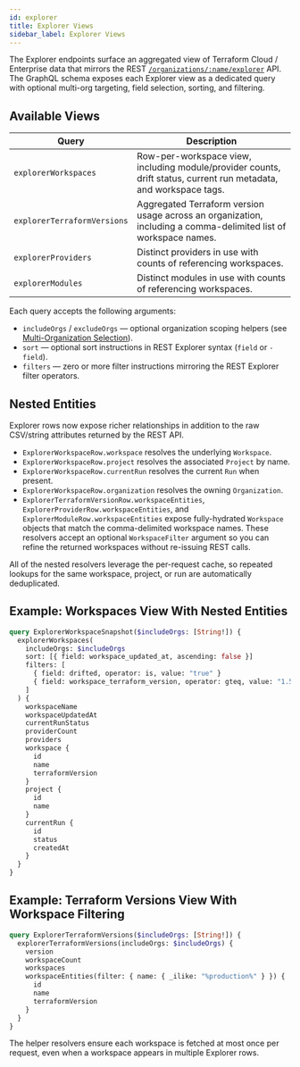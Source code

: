 ```yaml
---
id: explorer
title: Explorer Views
sidebar_label: Explorer Views
---
```


The Explorer endpoints surface an aggregated view of Terraform Cloud / Enterprise data that mirrors the REST [`/organizations/:name/explorer`](https://developer.hashicorp.com/terraform/cloud-docs/api-docs/explorer) API. The GraphQL schema exposes each Explorer view as a dedicated query with optional multi-org targeting, field selection, sorting, and filtering.

## Available Views

| Query | Description |
| --- | --- |
| `explorerWorkspaces` | Row-per-workspace view, including module/provider counts, drift status, current run metadata, and workspace tags. |
| `explorerTerraformVersions` | Aggregated Terraform version usage across an organization, including a comma-delimited list of workspace names. |
| `explorerProviders` | Distinct providers in use with counts of referencing workspaces. |
| `explorerModules` | Distinct modules in use with counts of referencing workspaces. |

Each query accepts the following arguments:

- `includeOrgs` / `excludeOrgs` — optional organization scoping helpers (see [Multi-Organization Selection](../Concepts/concepts.md#multi-organization-selection)).
- `sort` — optional sort instructions in REST Explorer syntax (`field` or `-field`).
- `filters` — zero or more filter instructions mirroring the REST Explorer filter operators.

## Nested Entities

Explorer rows now expose richer relationships in addition to the raw CSV/string attributes returned by the REST API.

- `ExplorerWorkspaceRow.workspace` resolves the underlying `Workspace`.
- `ExplorerWorkspaceRow.project` resolves the associated `Project` by name.
- `ExplorerWorkspaceRow.currentRun` resolves the current `Run` when present.
- `ExplorerWorkspaceRow.organization` resolves the owning `Organization`.
- `ExplorerTerraformVersionRow.workspaceEntities`, `ExplorerProviderRow.workspaceEntities`, and `ExplorerModuleRow.workspaceEntities` expose fully-hydrated `Workspace` objects that match the comma-delimited workspace names. These resolvers accept an optional `WorkspaceFilter` argument so you can refine the returned workspaces without re-issuing REST calls.

All of the nested resolvers leverage the per-request cache, so repeated lookups for the same workspace, project, or run are automatically deduplicated.

## Example: Workspaces View With Nested Entities

```graphql
query ExplorerWorkspaceSnapshot($includeOrgs: [String!]) {
  explorerWorkspaces(
    includeOrgs: $includeOrgs
    sort: [{ field: workspace_updated_at, ascending: false }]
    filters: [
      { field: drifted, operator: is, value: "true" }
      { field: workspace_terraform_version, operator: gteq, value: "1.5.0" }
    ]
  ) {
    workspaceName
    workspaceUpdatedAt
    currentRunStatus
    providerCount
    providers
    workspace {
      id
      name
      terraformVersion
    }
    project {
      id
      name
    }
    currentRun {
      id
      status
      createdAt
    }
  }
}
```

## Example: Terraform Versions View With Workspace Filtering

```graphql
query ExplorerTerraformVersions($includeOrgs: [String!]) {
  explorerTerraformVersions(includeOrgs: $includeOrgs) {
    version
    workspaceCount
    workspaces
    workspaceEntities(filter: { name: { _ilike: "%production%" } }) {
      id
      name
      terraformVersion
    }
  }
}
```

The helper resolvers ensure each workspace is fetched at most once per request, even when a workspace appears in multiple Explorer rows.
